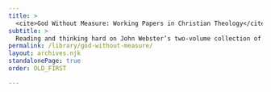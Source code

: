 ```yaml
---
title: >
  <cite>God Without Measure: Working Papers in Christian Theology</cite>
subtitle: >
  Reading and thinking hard on John Webster’s two-volume collection of essays.
permalink: /library/god-without-measure/
layout: archives.njk
standalonePage: true
order: OLD_FIRST

---
```

